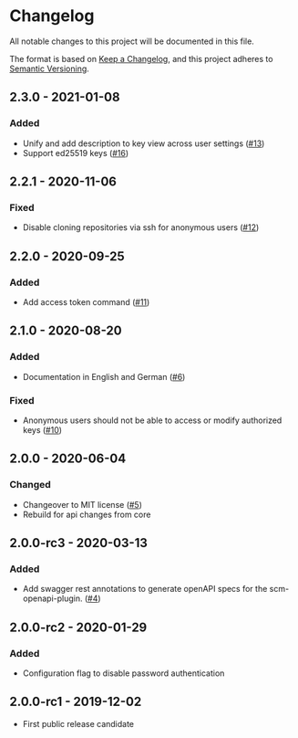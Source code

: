 # Changelog
All notable changes to this project will be documented in this file.

The format is based on [Keep a Changelog](https://keepachangelog.com/en/1.0.0/),
and this project adheres to [Semantic Versioning](https://semver.org/spec/v2.0.0.html).

## 2.3.0 - 2021-01-08
### Added
- Unify and add description to key view across user settings ([#13](https://github.com/scm-manager/scm-manager/pull/13))
- Support ed25519 keys ([#16](https://github.com/scm-manager/scm-ssh-plugin/pull/16))

## 2.2.1 - 2020-11-06
### Fixed
- Disable cloning repositories via ssh for anonymous users ([#12](https://github.com/scm-manager/scm-ssh-plugin/pull/12))

## 2.2.0 - 2020-09-25
### Added
- Add access token command ([#11](https://github.com/scm-manager/scm-ssh-plugin/pull/11))

## 2.1.0 - 2020-08-20
### Added
- Documentation in English and German ([#6](https://github.com/scm-manager/scm-ssh-plugin/pull/6))

### Fixed
- Anonymous users should not be able to access or modify authorized keys ([#10](https://github.com/scm-manager/scm-ssh-plugin/pull/10))

## 2.0.0 - 2020-06-04
### Changed
- Changeover to MIT license ([#5](https://github.com/scm-manager/scm-ssh-plugin/pull/5))
- Rebuild for api changes from core

## 2.0.0-rc3 - 2020-03-13
### Added
- Add swagger rest annotations to generate openAPI specs for the scm-openapi-plugin. ([#4](https://github.com/scm-manager/scm-ssh-plugin/pull/4))

## 2.0.0-rc2 - 2020-01-29
### Added
- Configuration flag to disable password authentication

## 2.0.0-rc1 - 2019-12-02
- First public release candidate

